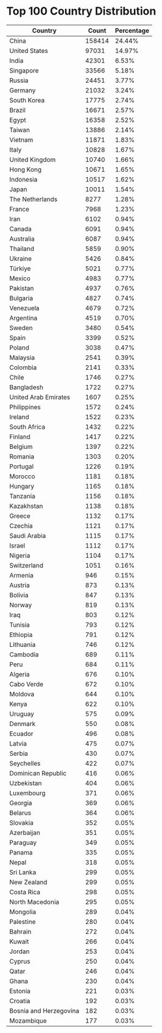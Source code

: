 # Top 100 Country Distribution
| Country | Count | Percentage |
|----|----|----|
| China | 158414 | 24.44% |
| United States | 97031 | 14.97% |
| India | 42301 | 6.53% |
| Singapore | 33566 | 5.18% |
| Russia | 24451 | 3.77% |
| Germany | 21032 | 3.24% |
| South Korea | 17775 | 2.74% |
| Brazil | 16671 | 2.57% |
| Egypt | 16358 | 2.52% |
| Taiwan | 13886 | 2.14% |
| Vietnam | 11871 | 1.83% |
| Italy | 10828 | 1.67% |
| United Kingdom | 10740 | 1.66% |
| Hong Kong | 10671 | 1.65% |
| Indonesia | 10517 | 1.62% |
| Japan | 10011 | 1.54% |
| The Netherlands | 8277 | 1.28% |
| France | 7968 | 1.23% |
| Iran | 6102 | 0.94% |
| Canada | 6091 | 0.94% |
| Australia | 6087 | 0.94% |
| Thailand | 5859 | 0.90% |
| Ukraine | 5426 | 0.84% |
| Türkiye | 5021 | 0.77% |
| Mexico | 4983 | 0.77% |
| Pakistan | 4937 | 0.76% |
| Bulgaria | 4827 | 0.74% |
| Venezuela | 4679 | 0.72% |
| Argentina | 4519 | 0.70% |
| Sweden | 3480 | 0.54% |
| Spain | 3399 | 0.52% |
| Poland | 3038 | 0.47% |
| Malaysia | 2541 | 0.39% |
| Colombia | 2141 | 0.33% |
| Chile | 1746 | 0.27% |
| Bangladesh | 1722 | 0.27% |
| United Arab Emirates | 1607 | 0.25% |
| Philippines | 1572 | 0.24% |
| Ireland | 1522 | 0.23% |
| South Africa | 1432 | 0.22% |
| Finland | 1417 | 0.22% |
| Belgium | 1397 | 0.22% |
| Romania | 1303 | 0.20% |
| Portugal | 1226 | 0.19% |
| Morocco | 1181 | 0.18% |
| Hungary | 1165 | 0.18% |
| Tanzania | 1156 | 0.18% |
| Kazakhstan | 1138 | 0.18% |
| Greece | 1132 | 0.17% |
| Czechia | 1121 | 0.17% |
| Saudi Arabia | 1115 | 0.17% |
| Israel | 1112 | 0.17% |
| Nigeria | 1104 | 0.17% |
| Switzerland | 1051 | 0.16% |
| Armenia | 946 | 0.15% |
| Austria | 873 | 0.13% |
| Bolivia | 847 | 0.13% |
| Norway | 819 | 0.13% |
| Iraq | 803 | 0.12% |
| Tunisia | 793 | 0.12% |
| Ethiopia | 791 | 0.12% |
| Lithuania | 746 | 0.12% |
| Cambodia | 689 | 0.11% |
| Peru | 684 | 0.11% |
| Algeria | 676 | 0.10% |
| Cabo Verde | 672 | 0.10% |
| Moldova | 644 | 0.10% |
| Kenya | 622 | 0.10% |
| Uruguay | 575 | 0.09% |
| Denmark | 550 | 0.08% |
| Ecuador | 496 | 0.08% |
| Latvia | 475 | 0.07% |
| Serbia | 430 | 0.07% |
| Seychelles | 422 | 0.07% |
| Dominican Republic | 416 | 0.06% |
| Uzbekistan | 404 | 0.06% |
| Luxembourg | 371 | 0.06% |
| Georgia | 369 | 0.06% |
| Belarus | 364 | 0.06% |
| Slovakia | 352 | 0.05% |
| Azerbaijan | 351 | 0.05% |
| Paraguay | 349 | 0.05% |
| Panama | 335 | 0.05% |
| Nepal | 318 | 0.05% |
| Sri Lanka | 299 | 0.05% |
| New Zealand | 299 | 0.05% |
| Costa Rica | 298 | 0.05% |
| North Macedonia | 295 | 0.05% |
| Mongolia | 289 | 0.04% |
| Palestine | 280 | 0.04% |
| Bahrain | 272 | 0.04% |
| Kuwait | 266 | 0.04% |
| Jordan | 253 | 0.04% |
| Cyprus | 250 | 0.04% |
| Qatar | 246 | 0.04% |
| Ghana | 230 | 0.04% |
| Estonia | 221 | 0.03% |
| Croatia | 192 | 0.03% |
| Bosnia and Herzegovina | 182 | 0.03% |
| Mozambique | 177 | 0.03% |
